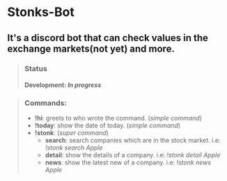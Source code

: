 # Stonks-Bot

## It's a discord bot that can check values in the exchange markets(not yet) and more.

> ### Status
>
> #### Development: _In progress_

> ### Commands:
>
> - **!hi**: greets to who wrote the command. (_simple command_)
> - **!today**: show the date of today. (_simple command_)
> - **!stonk**: (_super command_)
>   - **search**: search companies which are in the stock market. i.e: _!stonk search Apple_
>   - **detail**: show the details of a company. i.e: _!stonk detail Apple_
>   - **news**: show the latest new of a company. i.e: _!stonk news Apple_
